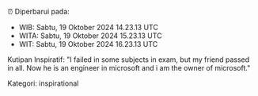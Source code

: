 ⏰ Diperbarui pada:
- WIB: Sabtu, 19 Oktober 2024 14.23.13 UTC
- WITA: Sabtu, 19 Oktober 2024 15.23.13 UTC
- WIT: Sabtu, 19 Oktober 2024 16.23.13 UTC

Kutipan Inspiratif:
"I failed in some subjects in exam, but my friend passed in all. Now he is an engineer in microsoft and i am the owner of microsoft."


Kategori: inspirational

